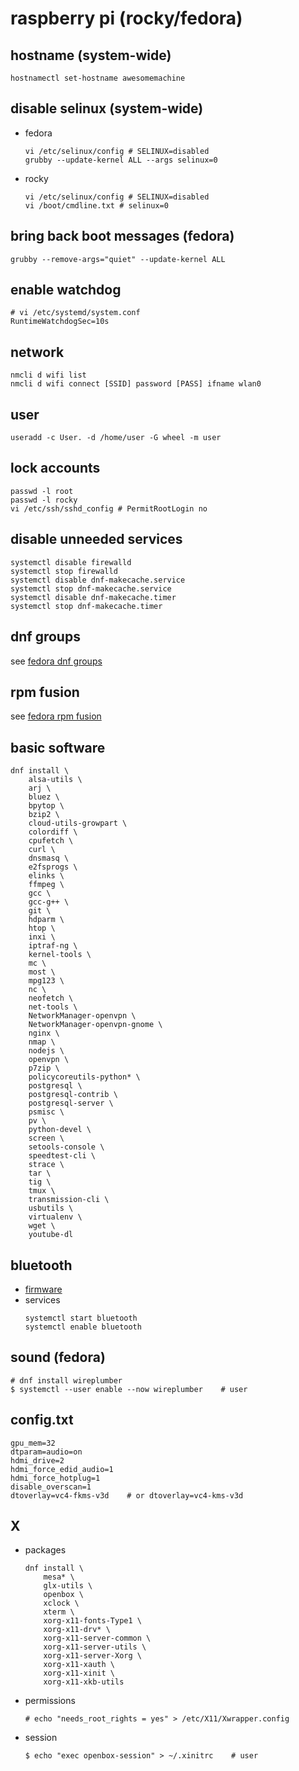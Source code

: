 # raspberry pi (rocky/fedora)

## hostname (system-wide)
```
hostnamectl set-hostname awesomemachine
```

## disable selinux (system-wide)
* fedora
    ```
    vi /etc/selinux/config # SELINUX=disabled
    grubby --update-kernel ALL --args selinux=0
    ```
* rocky
    ```
    vi /etc/selinux/config # SELINUX=disabled
    vi /boot/cmdline.txt # selinux=0
    ```

## bring back boot messages (fedora)
```
grubby --remove-args="quiet" --update-kernel ALL
```

## enable watchdog
```
# vi /etc/systemd/system.conf
RuntimeWatchdogSec=10s
```

## network
```
nmcli d wifi list
nmcli d wifi connect [SSID] password [PASS] ifname wlan0
```

## user
```
useradd -c User. -d /home/user -G wheel -m user
```

## lock accounts
```
passwd -l root
passwd -l rocky
vi /etc/ssh/sshd_config # PermitRootLogin no
```

## disable unneeded services
```
systemctl disable firewalld
systemctl stop firewalld
systemctl disable dnf-makecache.service
systemctl stop dnf-makecache.service
systemctl disable dnf-makecache.timer
systemctl stop dnf-makecache.timer
```

## dnf groups
see [fedora dnf groups](./fedora.fresh.md#dnf-groups)

## rpm fusion
see [fedora rpm fusion](./fedora.fresh.md#rpm-fusion)

## basic software
```
dnf install \
    alsa-utils \
    arj \
    bluez \
    bpytop \
    bzip2 \
    cloud-utils-growpart \
    colordiff \
    cpufetch \
    curl \
    dnsmasq \
    e2fsprogs \
    elinks \
    ffmpeg \
    gcc \
    gcc-g++ \
    git \
    hdparm \
    htop \
    inxi \
    iptraf-ng \
    kernel-tools \
    mc \
    most \
    mpg123 \
    nc \
    neofetch \
    net-tools \
    NetworkManager-openvpn \
    NetworkManager-openvpn-gnome \
    nginx \
    nmap \
    nodejs \
    openvpn \
    p7zip \
    policycoreutils-python* \
    postgresql \
    postgresql-contrib \
    postgresql-server \
    psmisc \
    pv \
    python-devel \
    screen \
    setools-console \
    speedtest-cli \
    strace \
    tar \
    tig \
    tmux \
    transmission-cli \
    usbutils \
    virtualenv \
    wget \
    youtube-dl
```

## bluetooth
* [firmware](https://github.com/RPi-Distro/bluez-firmware)
* services
    ```
    systemctl start bluetooth
    systemctl enable bluetooth
    ```

## sound (fedora)
```
# dnf install wireplumber
$ systemctl --user enable --now wireplumber    # user
```

## config.txt
```
gpu_mem=32
dtparam=audio=on
hdmi_drive=2
hdmi_force_edid_audio=1
hdmi_force_hotplug=1
disable_overscan=1
dtoverlay=vc4-fkms-v3d    # or dtoverlay=vc4-kms-v3d
```

## X
* packages
    ```
    dnf install \
        mesa* \
        glx-utils \
        openbox \
        xclock \
        xterm \
        xorg-x11-fonts-Type1 \
        xorg-x11-drv* \
        xorg-x11-server-common \
        xorg-x11-server-utils \
        xorg-x11-server-Xorg \
        xorg-x11-xauth \
        xorg-x11-xinit \
        xorg-x11-xkb-utils
    ```
* permissions
    ```
    # echo "needs_root_rights = yes" > /etc/X11/Xwrapper.config
    ```
* session
    ```
    $ echo "exec openbox-session" > ~/.xinitrc    # user
    ```

